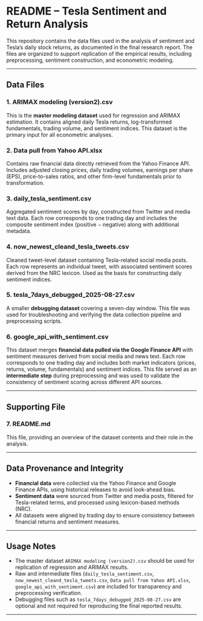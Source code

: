 # README – Tesla Sentiment and Return Analysis  

This repository contains the data files used in the analysis of sentiment and Tesla’s daily stock returns, as documented in the final research report. The files are organized to support replication of the empirical results, including preprocessing, sentiment construction, and econometric modeling.  

---

## Data Files  

### 1. **ARIMAX modeling (version2).csv**  
This is the **master modeling dataset** used for regression and ARIMAX estimation. It contains aligned daily Tesla returns, log-transformed fundamentals, trading volume, and sentiment indices. This dataset is the primary input for all econometric analyses.  

### 2. **Data pull from Yahoo API.xlsx**  
Contains raw financial data directly retrieved from the Yahoo Finance API. Includes adjusted closing prices, daily trading volumes, earnings per share (EPS), price-to-sales ratios, and other firm-level fundamentals prior to transformation.  

### 3. **daily_tesla_sentiment.csv**  
Aggregated sentiment scores by day, constructed from Twitter and media text data. Each row corresponds to one trading day and includes the composite sentiment index (positive − negative) along with additional metadata.  

### 4. **now_newest_cleand_tesla_tweets.csv**  
Cleaned tweet-level dataset containing Tesla-related social media posts. Each row represents an individual tweet, with associated sentiment scores derived from the NRC lexicon. Used as the basis for constructing daily sentiment indices.  

### 5. **tesla_7days_debugged_2025-08-27.csv**  
A smaller **debugging dataset** covering a seven-day window. This file was used for troubleshooting and verifying the data collection pipeline and preprocessing scripts.  

### 6. **google_api_with_sentiment.csv**  
This dataset merges **financial data pulled via the Google Finance API** with sentiment measures derived from social media and news text. Each row corresponds to one trading day and includes both market indicators (prices, returns, volume, fundamentals) and sentiment indices. This file served as an **intermediate step** during preprocessing and was used to validate the consistency of sentiment scoring across different API sources.  

---

## Supporting File  

### 7. **README.md**  
This file, providing an overview of the dataset contents and their role in the analysis.  

---

## Data Provenance and Integrity  

- **Financial data** were collected via the Yahoo Finance and Google Finance APIs, using historical releases to avoid look-ahead bias.  
- **Sentiment data** were sourced from Twitter and media posts, filtered for Tesla-related terms, and processed using lexicon-based methods (NRC).  
- All datasets were aligned by trading day to ensure consistency between financial returns and sentiment measures.  

---

## Usage Notes  

- The master dataset `ARIMAX modeling (version2).csv` should be used for replication of regression and ARIMAX results.  
- Raw and intermediate files (`daily_tesla_sentiment.csv`, `now_newest_cleand_tesla_tweets.csv`, `Data pull from Yahoo API.xlsx`, `google_api_with_sentiment.csv`) are included for transparency and preprocessing verification.  
- Debugging files such as `tesla_7days_debugged_2025-08-27.csv` are optional and not required for reproducing the final reported results.  

---
